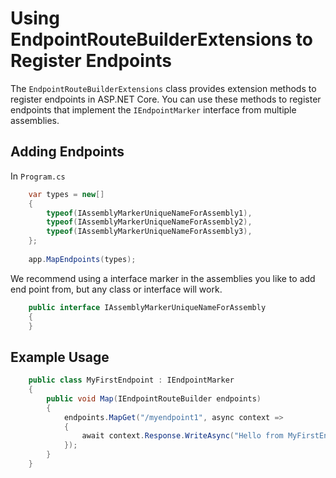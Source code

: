 # Using EndpointRouteBuilderExtensions to Register Endpoints

The `EndpointRouteBuilderExtensions` class provides extension methods to register endpoints in ASP.NET Core.
You can use these methods to register endpoints that implement the `IEndpointMarker` interface from multiple assemblies.

## Adding Endpoints

In `Program.cs`

```csharp
    var types = new[]
    {
        typeof(IAssemblyMarkerUniqueNameForAssembly1),
        typeof(IAssemblyMarkerUniqueNameForAssembly2),
        typeof(IAssemblyMarkerUniqueNameForAssembly3),
    };
    
    app.MapEndpoints(types);
```

We recommend using a interface marker in the assemblies you like to add end point from, but any class or interface will work.

```csharp
    public interface IAssemblyMarkerUniqueNameForAssembly
    {
    }
```

## Example Usage

```csharp
    public class MyFirstEndpoint : IEndpointMarker
    {
        public void Map(IEndpointRouteBuilder endpoints)
        {
            endpoints.MapGet("/myendpoint1", async context =>
            {
                await context.Response.WriteAsync("Hello from MyFirstEndpoint!");
            });
        }
    }
```



